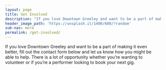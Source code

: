 ```yaml
---
layout: page
title: Get Involved
description: "If you love Downtown Greeley and want to be a part of making it even better, fill out the contact form below and let us know how you might be able to help. There is a lot of opportunity whether you’re wanting to volunteer or if you’re a performer looking to book your next gig."
header_image_path: 'https://unsplash.it/1400/600/?random'
sub-nav: more
permalink: /get-involved/
---
```


If you love Downtown Greeley and want to be a part of making it even better, fill out the contact form below and let us know how you might be able to help. There is a lot of opportunity whether you’re wanting to volunteer or if you’re a performer looking to book your next gig.